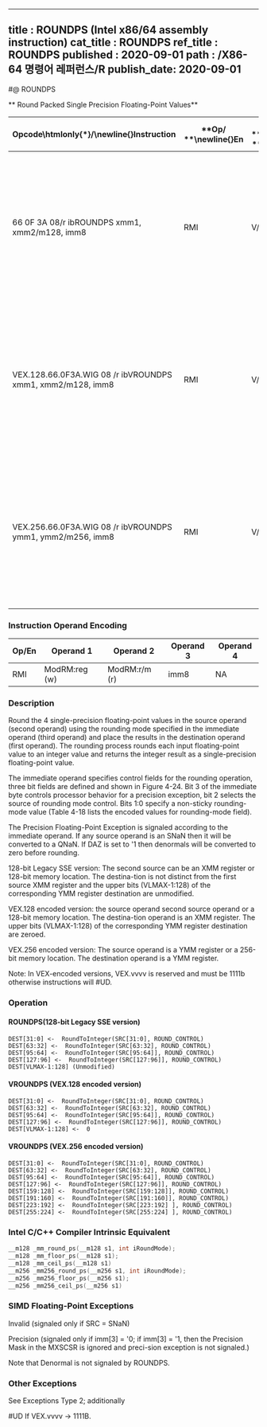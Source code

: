 ----------------------------
title : ROUNDPS (Intel x86/64 assembly instruction)
cat_title : ROUNDPS
ref_title : ROUNDPS
published : 2020-09-01
path : /X86-64 명령어 레퍼런스/R
publish_date: 2020-09-01
----------------------------
#@ ROUNDPS

** Round Packed Single Precision Floating-Point Values**

|**Opcode\htmlonly{*}/**\newline{}**Instruction**|**Op/ **\newline{}**En**|**64/32 bit **\newline{}**Mode **\newline{}**Support**|**CPUID **\newline{}**Feature **\newline{}**Flag**|**Description**|
|------------------------------------------------|------------------------|------------------------------------------------------|--------------------------------------------------|---------------|
|66 0F 3A 08/r ibROUNDPS xmm1, xmm2/m128, imm8|RMI|V/V|SSE4_1|Round packed single precision floating-point values in xmm2/m128 and place the result in xmm1.  The rounding mode is determined by imm8.|
|VEX.128.66.0F3A.WIG 08 /r ibVROUNDPS xmm1, xmm2/m128, imm8|RMI|V/V|AVX|Round packed single-precision floating-point values in xmm2/m128 and place the result in xmm1. The rounding mode is determined by imm8.|
|VEX.256.66.0F3A.WIG 08 /r ibVROUNDPS ymm1, ymm2/m256, imm8|RMI|V/V|AVX|Round packed single-precision floating-point values in ymm2/m256 and place the result in ymm1. The rounding mode is determined by imm8.|
### Instruction Operand Encoding


|Op/En|Operand 1|Operand 2|Operand 3|Operand 4|
|-----|---------|---------|---------|---------|
|RMI|ModRM:reg (w)|ModRM:r/m (r)|imm8|NA|
### Description


Round the 4 single-precision floating-point values in the source operand (second operand) using the rounding mode specified in the immediate operand (third operand) and place the results in the destination operand (first operand). The rounding process rounds each input floating-point value to an integer value and returns the integer result as a single-precision floating-point value. 

The immediate operand specifies control fields for the rounding operation, three bit fields are defined and shown in Figure 4-24. Bit 3 of the immediate byte controls processor behavior for a precision exception, bit 2 selects the source of rounding mode control. Bits 1:0 specify a non-sticky rounding-mode value (Table 4-18 lists the encoded values for rounding-mode field). 

The Precision Floating-Point Exception is signaled according to the immediate operand. If any source operand is an SNaN then it will be converted to a QNaN. If DAZ is set to '1 then denormals will be converted to zero before rounding.

128-bit Legacy SSE version: The second source can be an XMM register or 128-bit memory location. The destina-tion is not distinct from the first source XMM register and the upper bits (VLMAX-1:128) of the corresponding YMM register destination are unmodified.

VEX.128 encoded version: the source operand second source operand or a 128-bit memory location. The destina-tion operand is an XMM register. The upper bits (VLMAX-1:128) of the corresponding YMM register destination are zeroed.

VEX.256 encoded version: The source operand is a YMM register or a 256-bit memory location. The destination operand is a YMM register. 

Note: In VEX-encoded versions, VEX.vvvv is reserved and must be 1111b otherwise instructions will #UD.


### Operation
#### ROUNDPS(128-bit Legacy SSE version)
```info-verb
DEST[31:0] <-  RoundToInteger(SRC[31:0], ROUND_CONTROL)
DEST[63:32] <-  RoundToInteger(SRC[63:32], ROUND_CONTROL)
DEST[95:64] <-  RoundToInteger(SRC[95:64]], ROUND_CONTROL)
DEST[127:96] <-  RoundToInteger(SRC[127:96]], ROUND_CONTROL)
DEST[VLMAX-1:128] (Unmodified)
```
#### VROUNDPS (VEX.128 encoded version)
```info-verb
DEST[31:0] <-  RoundToInteger(SRC[31:0], ROUND_CONTROL)
DEST[63:32] <-  RoundToInteger(SRC[63:32], ROUND_CONTROL)
DEST[95:64] <-  RoundToInteger(SRC[95:64]], ROUND_CONTROL)
DEST[127:96] <-  RoundToInteger(SRC[127:96]], ROUND_CONTROL)
DEST[VLMAX-1:128] <-  0
```
#### VROUNDPS (VEX.256 encoded version)
```info-verb
DEST[31:0] <-  RoundToInteger(SRC[31:0], ROUND_CONTROL)
DEST[63:32] <-  RoundToInteger(SRC[63:32], ROUND_CONTROL)
DEST[95:64] <-  RoundToInteger(SRC[95:64]], ROUND_CONTROL)
DEST[127:96] <-  RoundToInteger(SRC[127:96]], ROUND_CONTROL)
DEST[159:128] <-  RoundToInteger(SRC[159:128]], ROUND_CONTROL)
DEST[191:160] <-  RoundToInteger(SRC[191:160]], ROUND_CONTROL)
DEST[223:192] <-  RoundToInteger(SRC[223:192] ], ROUND_CONTROL)
DEST[255:224] <-  RoundToInteger(SRC[255:224] ], ROUND_CONTROL)
```

### Intel C/C++ Compiler Intrinsic Equivalent

```cpp
__m128 _mm_round_ps(__m128 s1, int iRoundMode);
__m128 _mm_floor_ps(__m128 s1);
__m128 _mm_ceil_ps(__m128 s1)
__m256 _mm256_round_ps(__m256 s1, int iRoundMode);
__m256 _mm256_floor_ps(__m256 s1);
__m256 _mm256_ceil_ps(__m256 s1)
```
### SIMD Floating-Point Exceptions


Invalid (signaled only if SRC = SNaN) 

Precision (signaled only if imm[3] = '0; if imm[3] = '1, then the Precision Mask in the MXSCSR is ignored and preci-sion exception is not signaled.)

Note that Denormal is not signaled by ROUNDPS.

### Other Exceptions


See Exceptions Type 2; additionally

#UD If VEX.vvvv ->  1111B.


